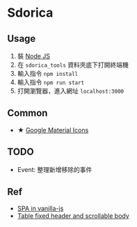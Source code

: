 # Sdorica

## Usage

1. 裝 [Node JS](https://nodejs.org/en/)
2. 在 `sdorica_tools` 資料夾底下打開終端機
3. 輸入指令 `npm install`
4. 輸入指令 `npm run start`
5. 打開瀏覽器，進入網址 `localhost:3000`

## Common

- ★ [Google Material Icons](https://material.io/resources/icons/?icon=sentiment_satisfied&style=baseline)

## TODO

- Event: 整理新增移除的事件

## Ref

- [SPA in vanilla-js](https://medium.com/@bryanmanuele/how-i-implemented-my-own-spa-routing-system-in-vanilla-js-49942e3c4573)
- [Table fixed header and scrollable body](https://stackoverflow.com/questions/21168521/table-fixed-header-and-scrollable-body)
